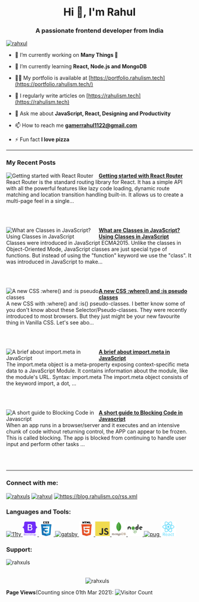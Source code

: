 <h1 align="center">Hi 👋, I'm Rahul</h1>
<h3 align="center">A passionate frontend developer from India</h3>

<p align="left"> <a href="https://twitter.com/rahxul" target="blank"><img src="https://img.shields.io/twitter/follow/rahxul?logo=twitter&style=for-the-badge" alt="rahxul" /></a> </p>

- 🔭 I’m currently working on **Many Things 🥺**

- 🌱 I’m currently learning **React, Node.js and MongoDB**

- 👨‍💻 My portfolio is available at [https://portfolio.rahulism.tech](https://portfolio.rahulism.tech/)

- 📝 I regularly write articles on [https://rahulism.tech](https://rahulism.tech)

- 💬 Ask me about **JavaScript, React, Designing and Productivity**

- 📫 How to reach me **gamerrahul1122@gmail.com**

- ⚡ Fun fact **I love pizza**

<hr>

### My Recent Posts

<!-- HASHNODE_BLOG:START -->
<p align="left">
<a href="https://rahulism.hashnode.dev/getting-started-with-react-router" title="Getting started with React Router"><img src="https://cdn.hashnode.com/res/hashnode/image/upload/v1619925192159/AzXYAWKTw.png" alt="Getting started with React Router" width="250px" align="left" /></a>
<a href="https://rahulism.hashnode.dev/getting-started-with-react-router" title="Getting started with React Router"><strong>Getting started with React Router</strong></a>
<br/> React Router is the standard routing library for React. It has a simple API with all the powerful features like lazy code loading, dynamic route matching and location transition handling built-in. 
It allows us to create a multi-page feel in a single... </p> <br/> <br/>
<p align="left">
<a href="https://rahulism.hashnode.dev/what-are-classes-in-javascript-using-classes-in-javascript" title="What are Classes in JavaScript? Using Classes in JavaScript"><img src="https://cdn.hashnode.com/res/hashnode/image/upload/v1619841177241/jvvuuapja.png" alt="What are Classes in JavaScript? Using Classes in JavaScript" width="250px" align="left" /></a>
<a href="https://rahulism.hashnode.dev/what-are-classes-in-javascript-using-classes-in-javascript" title="What are Classes in JavaScript? Using Classes in JavaScript"><strong>What are Classes in JavaScript? Using Classes in JavaScript</strong></a>
<br/> Classes were introduced in JavaScript ECMA2015. Unlike the classes in Object-Oriented Mode, JavaScript classes are just special type of functions. But instead of using the "function" keyword we use the "class". It was introduced in JavaScript to make... </p> <br/> <br/>
<p align="left">
<a href="https://rahulism.hashnode.dev/a-new-css-where-and-is-pseudo-classes" title="A new CSS :where() and :is pseudo classes"><img src="https://cdn.hashnode.com/res/hashnode/image/upload/v1619746146307/H9NhWNNua.png" alt="A new CSS :where() and :is pseudo classes" width="250px" align="left" /></a>
<a href="https://rahulism.hashnode.dev/a-new-css-where-and-is-pseudo-classes" title="A new CSS :where() and :is pseudo classes"><strong>A new CSS :where() and :is pseudo classes</strong></a>
<br/> A new CSS with :where() and :is() pseudo-classes. I better know some of you don't know about these Selector/Pseudo-classes. They were recently introduced to most browsers. But they just might be your new favourite thing in Vanilla CSS. 
Let's see abo... </p> <br/> <br/>
<p align="left">
<a href="https://rahulism.hashnode.dev/a-brief-about-importmeta-in-javascript" title="A brief about import.meta in JavaScript"><img src="https://cdn.hashnode.com/res/hashnode/image/upload/v1619665080996/DpEo7DZP4.png" alt="A brief about import.meta in JavaScript" width="250px" align="left" /></a>
<a href="https://rahulism.hashnode.dev/a-brief-about-importmeta-in-javascript" title="A brief about import.meta in JavaScript"><strong>A brief about import.meta in JavaScript</strong></a>
<br/> The import.meta object is a meta-property exposing context-specific meta data to a JavaScript Module. It contains information about the module, like the module's URL. 
Syntax: import.meta
The import.meta object consists of the keyword import, a dot, ... </p> <br/> <br/>
<p align="left">
<a href="https://rahulism.hashnode.dev/a-short-guide-to-blocking-code-in-javascript" title="A short guide to Blocking Code in Javascript"><img src="https://cdn.hashnode.com/res/hashnode/image/upload/v1619575900594/HpOgInAb4.png" alt="A short guide to Blocking Code in Javascript" width="250px" align="left" /></a>
<a href="https://rahulism.hashnode.dev/a-short-guide-to-blocking-code-in-javascript" title="A short guide to Blocking Code in Javascript"><strong>A short guide to Blocking Code in Javascript</strong></a>
<br/> When an app runs in a browser/server and it executes and an intensive chunk of code without returning control, the APP can appear to be frozen. 
This is called blocking. The app is blocked from continuing to handle user input and perform other tasks ... </p> <br/> <br/>
<!-- HASHNODE_BLOG:END -->


<hr>

<h3 align="left">Connect with me:</h3>
<p align="left">
<a href="https://dev.to/rahxuls" target="blank"><img align="center" src="https://cdn.jsdelivr.net/npm/simple-icons@3.0.1/icons/dev-dot-to.svg" alt="rahxuls" height="30" width="40" /></a>
<a href="https://twitter.com/rahxul" target="blank"><img align="center" src="https://cdn.jsdelivr.net/npm/simple-icons@3.0.1/icons/twitter.svg" alt="rahxul" height="30" width="40" /></a>
<a href="/https://blog.rahulism.co/rss.xml" target="blank"><img align="center" src="https://cdn.jsdelivr.net/npm/simple-icons@3.0.1/icons/rss.svg" alt="https://blog.rahulism.co/rss.xml" height="30" width="40" /></a>
</p>

<h3 align="left">Languages and Tools:</h3>
<p align="left"> <a href="https://www.11ty.dev/" target="_blank"> <img src="https://gist.githubusercontent.com/vivek32ta/c7f7bf583c1fb1c58d89301ea40f37fd/raw/f4c85cce5790758286b8f155ef9a177710b995df/11ty.svg" alt="11ty" width="40" height="40"/> </a> <a href="https://getbootstrap.com" target="_blank"> <img src="https://raw.githubusercontent.com/devicons/devicon/master/icons/bootstrap/bootstrap-plain-wordmark.svg" alt="bootstrap" width="40" height="40"/> </a> <a href="https://www.w3schools.com/css/" target="_blank"> <img src="https://raw.githubusercontent.com/devicons/devicon/master/icons/css3/css3-original-wordmark.svg" alt="css3" width="40" height="40"/> </a> <a href="https://www.gatsbyjs.com/" target="_blank"> <img src="https://www.vectorlogo.zone/logos/gatsbyjs/gatsbyjs-icon.svg" alt="gatsby" width="40" height="40"/> </a> <a href="https://www.w3.org/html/" target="_blank"> <img src="https://raw.githubusercontent.com/devicons/devicon/master/icons/html5/html5-original-wordmark.svg" alt="html5" width="40" height="40"/> </a> <a href="https://developer.mozilla.org/en-US/docs/Web/JavaScript" target="_blank"> <img src="https://raw.githubusercontent.com/devicons/devicon/master/icons/javascript/javascript-original.svg" alt="javascript" width="40" height="40"/> </a> <a href="https://www.mongodb.com/" target="_blank"> <img src="https://raw.githubusercontent.com/devicons/devicon/master/icons/mongodb/mongodb-original-wordmark.svg" alt="mongodb" width="40" height="40"/> </a> <a href="https://nodejs.org" target="_blank"> <img src="https://raw.githubusercontent.com/devicons/devicon/master/icons/nodejs/nodejs-original-wordmark.svg" alt="nodejs" width="40" height="40"/> </a> <a href="https://pugjs.org" target="_blank"> <img src="https://cdn.worldvectorlogo.com/logos/pug.svg" alt="pug" width="40" height="40"/> </a> <a href="https://reactjs.org/" target="_blank"> <img src="https://raw.githubusercontent.com/devicons/devicon/master/icons/react/react-original-wordmark.svg" alt="react" width="40" height="40"/> </a> </p>

<h3 align="left">Support:</h3>
<p><a href="https://www.buymeacoffee.com/rahxuls"> <img align="left" src="https://cdn.buymeacoffee.com/buttons/v2/default-yellow.png" height="50" width="210" alt="rahxuls" /></a></p><br><br>

<p>&nbsp;<img align="center" src="https://github-readme-stats.vercel.app/api?username=rahxuls&show_icons=true&locale=en" alt="rahxuls" /></p>

**Page Views**(Counting since 01th Mar 2021): ![Visitor Count](https://profile-counter.glitch.me/rahxuls/count.svg)
